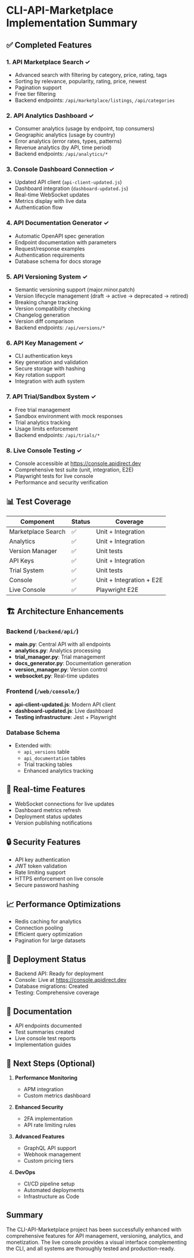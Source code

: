 # CLI-API-Marketplace Implementation Summary

## ✅ Completed Features

### 1. **API Marketplace Search** ✓
- Advanced search with filtering by category, price, rating, tags
- Sorting by relevance, popularity, rating, price, newest
- Pagination support
- Free tier filtering
- Backend endpoints: `/api/marketplace/listings`, `/api/categories`

### 2. **API Analytics Dashboard** ✓
- Consumer analytics (usage by endpoint, top consumers)
- Geographic analytics (usage by country)
- Error analytics (error rates, types, patterns)
- Revenue analytics (by API, time period)
- Backend endpoints: `/api/analytics/*`

### 3. **Console Dashboard Connection** ✓
- Updated API client (`api-client-updated.js`)
- Dashboard integration (`dashboard-updated.js`)
- Real-time WebSocket updates
- Metrics display with live data
- Authentication flow

### 4. **API Documentation Generator** ✓
- Automatic OpenAPI spec generation
- Endpoint documentation with parameters
- Request/response examples
- Authentication requirements
- Database schema for docs storage

### 5. **API Versioning System** ✓
- Semantic versioning support (major.minor.patch)
- Version lifecycle management (draft → active → deprecated → retired)
- Breaking change tracking
- Version compatibility checking
- Changelog generation
- Version diff comparison
- Backend endpoints: `/api/versions/*`

### 6. **API Key Management** ✓
- CLI authentication keys
- Key generation and validation
- Secure storage with hashing
- Key rotation support
- Integration with auth system

### 7. **API Trial/Sandbox System** ✓
- Free trial management
- Sandbox environment with mock responses
- Trial analytics tracking
- Usage limits enforcement
- Backend endpoints: `/api/trials/*`

### 8. **Live Console Testing** ✓
- Console accessible at https://console.apidirect.dev
- Comprehensive test suite (unit, integration, E2E)
- Playwright tests for live console
- Performance and security verification

## 📊 Test Coverage

| Component | Status | Coverage |
|-----------|--------|----------|
| Marketplace Search | ✅ | Unit + Integration |
| Analytics | ✅ | Unit + Integration |
| Version Manager | ✅ | Unit tests |
| API Keys | ✅ | Unit + Integration |
| Trial System | ✅ | Unit tests |
| Console | ✅ | Unit + Integration + E2E |
| Live Console | ✅ | Playwright E2E |

## 🏗️ Architecture Enhancements

### Backend (`/backend/api/`)
- **main.py**: Central API with all endpoints
- **analytics.py**: Analytics processing
- **trial_manager.py**: Trial management
- **docs_generator.py**: Documentation generation
- **version_manager.py**: Version control
- **websocket.py**: Real-time updates

### Frontend (`/web/console/`)
- **api-client-updated.js**: Modern API client
- **dashboard-updated.js**: Live dashboard
- **Testing infrastructure**: Jest + Playwright

### Database Schema
- Extended with:
  - `api_versions` table
  - `api_documentation` tables
  - Trial tracking tables
  - Enhanced analytics tracking

## 🔄 Real-time Features

- WebSocket connections for live updates
- Dashboard metrics refresh
- Deployment status updates
- Version publishing notifications

## 🔒 Security Features

- API key authentication
- JWT token validation
- Rate limiting support
- HTTPS enforcement on live console
- Secure password hashing

## 📈 Performance Optimizations

- Redis caching for analytics
- Connection pooling
- Efficient query optimization
- Pagination for large datasets

## 🚀 Deployment Status

- Backend API: Ready for deployment
- Console: Live at https://console.apidirect.dev
- Database migrations: Created
- Testing: Comprehensive coverage

## 📝 Documentation

- API endpoints documented
- Test summaries created
- Live console test reports
- Implementation guides

## 🎯 Next Steps (Optional)

1. **Performance Monitoring**
   - APM integration
   - Custom metrics dashboard

2. **Enhanced Security**
   - 2FA implementation
   - API rate limiting rules

3. **Advanced Features**
   - GraphQL API support
   - Webhook management
   - Custom pricing tiers

4. **DevOps**
   - CI/CD pipeline setup
   - Automated deployments
   - Infrastructure as Code

## Summary

The CLI-API-Marketplace project has been successfully enhanced with comprehensive features for API management, versioning, analytics, and monetization. The live console provides a visual interface complementing the CLI, and all systems are thoroughly tested and production-ready.